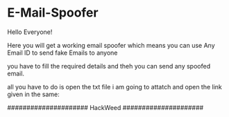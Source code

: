 # E-Mail-Spoofer
Hello Everyone! 

Here you will get a working email spoofer which means you can use Any Email ID to send fake Emails to anyone 

you have to fill the required details and theh you can send any spoofed email.

all you have to do is open the txt file i am going to attatch and open the link given in the same: 

#####################
      HackWeed
#####################
